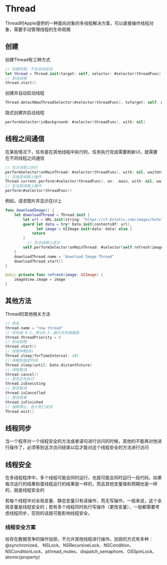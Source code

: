 # Thread

Thread时Apple提供的一种面向对象的多线程解决方案，可以直接操作线程对象，需要手动管理线程的生命周期

## 创建

创建Thread有三种方式

```swift
// 创建线程，不会自动启动
let thread = Thread.init(target: self, selector: #selector(threadFunc), object: nil)
// 启动线程
thread.start()
```

创建并自动启动线程

```swift
Thread.detachNewThreadSelector(#selector(threadFunc), toTarget: self, with: nil)
```

隐式创建并启动线程

```swift
performSelector(inBackground: #selector(threadFunc), with: nil)
```

## 线程之间通信

在某些情况下，任务是在其他线程中执行的，任务执行完成需要刷新UI，就需要在不同线程之间通信

```swift
// 在主线程上执行
performSelector(onMainThread: #selector(threadFunc), with: nil, waitUntilDone: false)        
// 在指定线程上操作
Thread.current.perform(#selector(threadFunc), on: .main, with: nil, waitUntilDone: true)
// 在当前线程上操作
perform(#selector(threadFunc))
```

例如，请求图片并显示在UI上

```swift
func downloadImage() {
    let downloadThread = Thread.init {
        let url = URL.init(string: "https://cf.bstatic.com/images/hotel/max1280x900/262/262672564.jpg")!
        guard let data = try? Data.init(contentsOf: url),
              let image = UIImage.init(data: data) else {
            return
        }
	      // 在主线程上显示
        self.performSelector(onMainThread: #selector(self.refresh(image:)), with: image, waitUntilDone: false)
    }
    downloadThread.name = "download Image Thread"
    downloadThread.start()
}

@objc private func refresh(image: UIImage) {
    imageView.image = image
}
```

## 其他方法

Thread的其他相关方法

```swift
// 命名
thread.name = "new thread"
// 优先级 0-1，默认0.5，越大优先级越高
thread.threadPriority = 0
// 启动线程
thread.start()
// 线程休眠10s
Thread.sleep(forTimeInterval: 10)
// 休眠到指定时间
Thread.sleep(until: Date.distantFuture)
// 线程取消
thread.cancel()
// 是否正在执行
thread.isExecuting
// 是否取消
thread.isCancelled
// 是否结束
thread.isFinished
// 强制停止，进入死亡状态
Thread.exit()
```

## 线程同步

当一个程序对一个线程安全的方法或者语句进行访问的时候，其他的不能再对他进行操作了，必须等到这次访问结束以后才能对这个线程安全的方法进行访问

## 线程安全

在多线程程序中，多个线程可能会同时运行，也就可能会同时运行一段代码，如果每次运行的结果和蛋线程运行的结果是一样的，而且其他变量值和预期也是一样的，就是线程安全的

若每个线程中对全局变量、静态变量只有读操作，而无写操作，一般来说，这个全局变量是线程安全的；若有多个线程同时执行写操作（更改变量），一般都需要考虑线程同步，否则的话就可能影响线程安全。

### 线程安全方案

给存在数据竞争的操作加锁，不允许其他线程进行操作。加锁的方式有多种：@synchronized、 NSLock、NSRecursiveLock、NSCondition、NSConditionLock、pthread_mutex、dispatch_semaphore、OSSpinLock、atomic(property)

